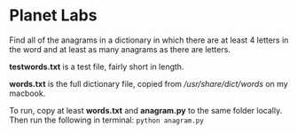 # Planet Labs

Find all of the anagrams in a dictionary in which there are at least 4 letters in the word and at least as many anagrams as there are letters.

**testwords.txt** is a test file, fairly short in length. 

**words.txt** is the full dictionary file, copied from */usr/share/dict/words* on my macbook.

To run, copy at least **words.txt** and **anagram.py** to the same folder locally. 
Then run the following in terminal:
`python anagram.py`
